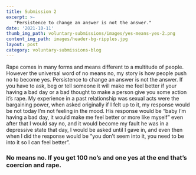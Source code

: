```yaml
---
title: Submission 2
excerpt: >-
   "Persistence to change an answer is not the answer." 
date: '2021-10-11'
thumb_img_path: voluntary-submissions/images/yes-means-yes-2.png
content_img_path: images/header-bg-ripples.jpg
layout: post
category: voluntary-submissions-blog
---
```

Rape comes in many forms and means different to a multitude of people. However the universal word of no means no, my story is how people push no to become yes. Persistence to change an answer is not the answer. If you have to ask, beg or tell someone it will make me feel better if your having a bad day or a bad thought to make a person give you some action it’s rape. My experience in a past relationship was sexual acts were the bargaining power, when asked originally if I felt up to it, my response would be not today I’m not feeling in the mood. His response would be “baby I’m having a bad day, it would make me feel better or more like myself” even after that I would say no, and it would become my fault he was in a depressive state that day, I would be asked until I gave in, and even then when I did the response would be “you don’t seem into it, you need to be into it so I can feel better”. 

### No means no. If you get 100 no’s and one yes at the end that’s coercion and rape.
